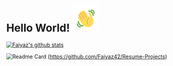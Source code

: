 # Hello World!  ![wave](https://github.com/Faiyaz42/Faiyaz42/blob/main/wave1.gif)


[![Faiyaz's github stats](https://github-readme-stats.vercel.app/api?username=Faiyaz42&&theme=chartreuse-dark)](https://github.com/Faiyaz42)

![Readme Card](https://github-readme-stats.vercel.app/api/pin/?username=Faiyaz42&repo=Resume-Projects&theme=maroongold) (https://github.com/Faiyaz42/Resume-Projects)


<!--
**Faiyaz42/Faiyaz42** is a ✨ _special_ ✨ repository because its `README.md` (this file) appears on your GitHub profile.

Here are some ideas to get you started:

- 🔭 I’m currently working on ...
- 🌱 I’m currently learning ...
- 👯 I’m looking to collaborate on ...
- 🤔 I’m looking for help with ...
- 💬 Ask me about ...
- 📫 How to reach me: ...
- 😄 Pronouns: ...
- ⚡ Fun fact: ...
-->
